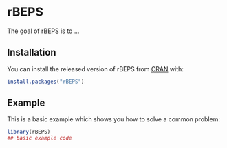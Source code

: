 
# rBEPS

<!-- badges: start -->
<!-- badges: end -->

The goal of rBEPS is to ...

## Installation

You can install the released version of rBEPS from [CRAN](https://CRAN.R-project.org) with:

``` r
install.packages("rBEPS")
```

## Example

This is a basic example which shows you how to solve a common problem:

``` r
library(rBEPS)
## basic example code
```

